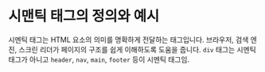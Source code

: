 # 시맨틱 태그의 정의와 예시

시멘틱 태그는 HTML 요소의 의미를 명확하게 전달하는 태그입니다.
브라우저, 검색 엔진, 스크린 리더가 페이지의 구조를 쉽게 이해하도록 도움을 줍니다.
`div` 태그는 시멘틱 태그가 아니고 `header`, `nav`, `main`, `footer` 등이 시멘틱 태그임.
